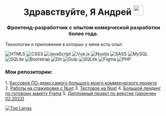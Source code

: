 <h1 align="center">Здравствуйте, Я Андрей
<img src="https://github.com/blackcater/blackcater/raw/main/images/Hi.gif" height="32"/></h1>
<h3 align="center">Фронтенд-разработчик с опытом комерческой разработки более года.</h3>
<p>
  Технологии и приложения в которых у меня есть опыт:
</p>

<span>![HTML5](https://img.shields.io/badge/html5-%23E34F26.svg?style=for-the-badge&logo=html5&logoColor=white)</span>  <span>![CSS3](https://img.shields.io/badge/css3-%231572B6.svg?style=for-the-badge&logo=css3&logoColor=white)</span>  <span>![JavaScript](https://img.shields.io/badge/javascript-%23323330.svg?style=for-the-badge&logo=javascript&logoColor=%23F7DF1E)</span>  <span>![Vue.js](https://img.shields.io/badge/vuejs-%2335495e.svg?style=for-the-badge&logo=vuedotjs&logoColor=%234FC08D)</span>  <span></span>  <span>![Nuxtjs](https://img.shields.io/badge/Nuxt-002E3B?style=for-the-badge&logo=nuxtdotjs&logoColor=#00DC82)</span>  <span>![SASS](https://img.shields.io/badge/SASS-hotpink.svg?style=for-the-badge&logo=SASS&logoColor=white)</span>  <span>![MySQL](https://img.shields.io/badge/mysql-%2300f.svg?style=for-the-badge&logo=mysql&logoColor=white)</span> <span>![SQLite](https://img.shields.io/badge/sqlite-%2307405e.svg?style=for-the-badge&logo=sqlite&logoColor=white)</span> <span>![Bootstrap](https://img.shields.io/badge/bootstrap-%23563D7C.svg?style=for-the-badge&logo=bootstrap&logoColor=white)</span> <span>![Git](https://img.shields.io/badge/git-%23F05033.svg?style=for-the-badge&logo=git&logoColor=white)</span>  <span>![Gulp](https://img.shields.io/badge/GULP-%23CF4647.svg?style=for-the-badge&logo=gulp&logoColor=white)</span>  <span>![SQLite](https://img.shields.io/badge/sqlite-%2307405e.svg?style=for-the-badge&logo=sqlite&logoColor=white)</span> <span>![Figma](https://img.shields.io/badge/figma-%23F24E1E.svg?style=for-the-badge&logo=figma&logoColor=white)</span>  <span>![PHP](https://img.shields.io/badge/php-%23777BB4.svg?style=for-the-badge&logo=php&logoColor=white)</span>

<h3>Мои репозитории:</h3>
1. <a href="https://github.com/Legat48/my-cashbox" target="_blank">Кассовое ПО-демо самого большого моего коммерческого проекта</a>
2. <a href="https://github.com/Legat48/internship" target="_blank">Работы на стажировке с Nuxt</a>
3. <a href="https://github.com/Legat48/testNuxt" target="_blank">Тестовое на Nuxt</a>
4. <a href="https://github.com/Legat48/layout_CW" target="_blank">Большой лендинг по готовому макету Figma</a>
5. <a href="https://github.com/Legat48/layout-diploma" target="_blank">Дипломный проект по верстке (закончен 02.2022)</a>

[![Top Langs](https://github-readme-stats.vercel.app/api/top-langs/?username=anuraghazra&layout=compact)](https://github.com/anuraghazra/github-readme-stats)


